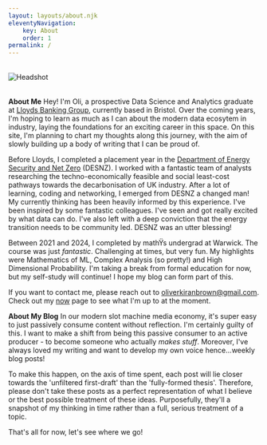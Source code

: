 ```yaml
---
layout: layouts/about.njk
eleventyNavigation:
    key: About
    order: 1
permalink: /
---
```


<div style="display: flex; align-items: top; gap: 2rem; max-width: 800px; margin: 2rem auto;">
  <div>
    <img src="headshot.jpg" alt="Headshot">
  </div>
</div>

**About Me**
Hey! I'm Oli, a prospective Data Science and Analytics graduate at  [Lloyds Banking Group](https://www.lloydsbankinggroup.com/), currently based in Bristol. Over the coming years, I'm hoping to learn as much as I can about the modern data ecosytem in industry, laying the foundations for an exciting career in this space. On this site, I'm planning to chart my thoughts along this journey, with the aim of slowly building up a body of writing that I can be proud of.

Before Lloyds, I completed a placement year in the [Department of Energy Security and Net Zero](https://www.gov.uk/government/organisations/department-for-energy-security-and-net-zero) (DESNZ). I worked with a fantastic team of analysts researching the techno-economically feasible and social least-cost pathways towards the decarbonisation of UK industry. After a lot of learning, coding and networking, I emerged from DESNZ a changed man! My currently thinking has been heavily informed by this experience. I've been inspired by some fantastic colleagues. I've seen and got really excited by what data can do. I've also left with a deep conviction that the energy transition needs to be community led. DESNZ was an utter blessing!

Between 2021 and 2024, I completed by mathŸs undergrad at Warwick. The course was just *fantastic*. Challenging at times, but very fun. My highlights were Mathematics of ML, Complex Analysis (so pretty!) and High Dimensional Probability. I'm taking a break from formal education for now, but my self-study will continue! I hope my blog can form part of this. 

If you want to contact me, please reach out to oliverkiranbrown@gmail.com. Check out my [now](/now/) page to see what I'm up to at the moment. 

**About My Blog**
In our modern slot machine media economy, it's super easy to just passively consume content without reflection. I'm certainly guilty of this. I want to make a shift from being this passive consumer to an active producer - to become someone who actually *makes stuff*. Moreover, I've always loved my writing and want to develop my own voice hence...weekly blog posts! 

To make this happen, on the axis of time spent, each post will lie closer towards the 'unfiltered first-draft' than the 'fully-formed thesis'. Therefore, please don't take these posts as a perfect representation of what I believe or the best possible treatment of these ideas. Purposefully, they'll a snapshot of my thinking in time rather than a full, serious treatment of a topic. 

That's all for now, let's see where we go!






